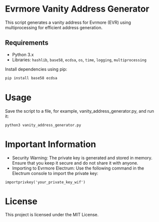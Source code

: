 # Evrmore Vanity Address Generator

This script generates a vanity address for Evrmore (EVR) using multiprocessing for efficient address generation.

## Requirements

- Python 3.x
- Libraries: `hashlib`, `base58`, `ecdsa`, `os`, `time`, `logging`, `multiprocessing`

Install dependencies using pip:
```bash
pip install base58 ecdsa
```

# Usage
Save the script to a file, for example, vanity_address_generator.py, and run it:
```
python3 vanity_address_generator.py
```

# Important Information
- Security Warning: The private key is generated and stored in memory. Ensure that you keep it secure and do not share it with anyone.
- Importing to Evrmore Electrum: Use the following command in the Electrum console to import the private key:
```
importprivkey('your_private_key_wif')
```

# License
This project is licensed under the MIT License.
